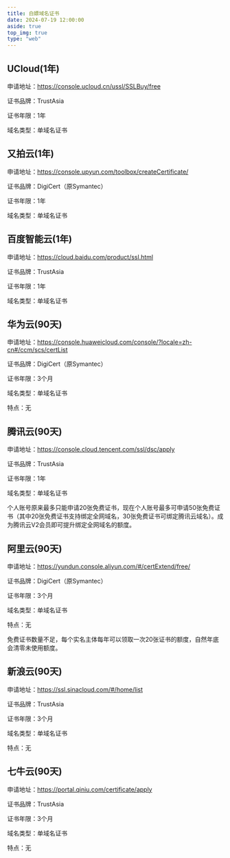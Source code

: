 ```yaml
---
title: 白嫖域名证书
date: 2024-07-19 12:00:00
aside: true
top_img: true
type: "web"
---
```


## UCloud(1年)

申请地址：https://console.ucloud.cn/ussl/SSLBuy/free

证书品牌：TrustAsia

证书年限：1年

域名类型：单域名证书

## 又拍云(1年)

申请地址：https://console.upyun.com/toolbox/createCertificate/

证书品牌：DigiCert（原Symantec）

证书年限：1年

域名类型：单域名证书

## 百度智能云(1年)

申请地址：https://cloud.baidu.com/product/ssl.html

证书品牌：TrustAsia

证书年限：1年

域名类型：单域名证书

## 华为云(90天)

申请地址：https://console.huaweicloud.com/console/?locale=zh-cn#/ccm/scs/certList

证书品牌：DigiCert（原Symantec）

证书年限：3个月

域名类型：单域名证书

特点：无

## 腾讯云(90天)

申请地址：https://console.cloud.tencent.com/ssl/dsc/apply

证书品牌：TrustAsia

证书年限：1年

域名类型：单域名证书

个人账号原来最多只能申请20张免费证书，现在个人账号最多可申请50张免费证书（其中20张免费证书支持绑定全网域名，30张免费证书可绑定腾讯云域名）。成为腾讯云V2会员即可提升绑定全网域名的额度。

## 阿里云(90天)

申请地址：https://yundun.console.aliyun.com/#/certExtend/free/

证书品牌：DigiCert（原Symantec）

证书年限：3个月

域名类型：单域名证书

特点：无

免费证书数量不足，每个实名主体每年可以领取一次20张证书的额度，自然年底会清零未使用额度。

## 新浪云(90天)

申请地址：https://ssl.sinacloud.com/#/home/list

证书品牌：TrustAsia

证书年限：3个月

域名类型：单域名证书

特点：无

## 七牛云(90天)

申请地址：https://portal.qiniu.com/certificate/apply

证书品牌：TrustAsia

证书年限：3个月

域名类型：单域名证书

特点：无
